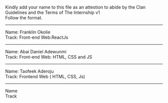 Kindly add your name to this file as an attestion to abide by the Clan Guidelines and the Terms of The Internship v1
<br/> Follow the format.<br/> 
___
Name: Franklin Okolie <br/>
Track: Front-end Web:ReactJs
___
Name: Abai Daniel Adewunmi <br/>
Track: Front-end Web: HTML, CSS and JS
___
Name: Taofeek Aderoju <br/>
Track: Frontend Web ( HTML, CSS, Js)
___
Name <br/>
Track